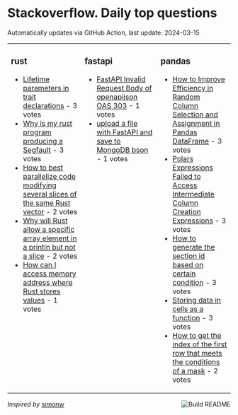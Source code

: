 # Stackoverflow. Daily top questions 

Automatically updates via GitHub Action, last update: <!-- date starts -->2024-03-15<!-- date ends -->


<table><tr><td valign="top" width="33%">

### rust
<!-- rust starts -->
* [Lifetime parameters in trait declarations](https://stackoverflow.com/questions/78163676/lifetime-parameters-in-trait-declarations) - 3 votes
* [Why is my rust program producing a Segfault](https://stackoverflow.com/questions/78165521/why-is-my-rust-program-producing-a-segfault) - 3 votes
* [How to best parallelize code modifying several slices of the same Rust vector](https://stackoverflow.com/questions/78167433/how-to-best-parallelize-code-modifying-several-slices-of-the-same-rust-vector) - 2 votes
* [Why will Rust allow a specific array element in a println but not a slice](https://stackoverflow.com/questions/78157716/why-will-rust-allow-a-specific-array-element-in-a-println-but-not-a-slice) - 2 votes
* [How can I access memory address where Rust stores values](https://stackoverflow.com/questions/78162620/how-can-i-access-memory-address-where-rust-stores-values) - 1 votes
<!-- rust ends -->
</td><td valign="top" width="34%">


### fastapi
<!-- fastapi starts -->
* [FastAPI Invalid Request Body of openapijson OAS 303](https://stackoverflow.com/questions/78167114/fastapi-invalid-request-body-of-openapi-json-oas-3-0-3) - 1 votes
* [upload a file with FastAPI and save to MongoDB bson](https://stackoverflow.com/questions/78166600/upload-a-file-with-fastapi-and-save-to-mongodb-bson) - 1 votes
<!-- fastapi ends -->
</td><td valign="top" width="34%">


### pandas
<!-- pandas starts -->
* [How to Improve Efficiency in Random Column Selection and Assignment in Pandas DataFrame](https://stackoverflow.com/questions/78166924/how-to-improve-efficiency-in-random-column-selection-and-assignment-in-pandas-da) - 3 votes
* [Polars Expressions Failed to Access Intermediate Column Creation Expressions](https://stackoverflow.com/questions/78163868/polars-expressions-failed-to-access-intermediate-column-creation-expressions) - 3 votes
* [How to generate the section id based on certain condition](https://stackoverflow.com/questions/78167633/how-to-generate-the-section-id-based-on-certain-condition) - 3 votes
* [Storing data in cells as a function](https://stackoverflow.com/questions/78162630/storing-data-in-cells-as-a-function) - 3 votes
* [How to get the index of the first row that meets the conditions of a mask](https://stackoverflow.com/questions/78168476/how-to-get-the-index-of-the-first-row-that-meets-the-conditions-of-a-mask) - 2 votes
<!-- pandas ends -->
</td></tr></table>

<a href="https://github.com/hp0404/hp0404/actions"><img src="https://github.com/hp0404/hp0404/workflows/Build%20README/badge.svg" align="right" alt="Build README"></a> <p>*Inspired by  [simonw](https://github.com/simonw/simonw)*</p>

